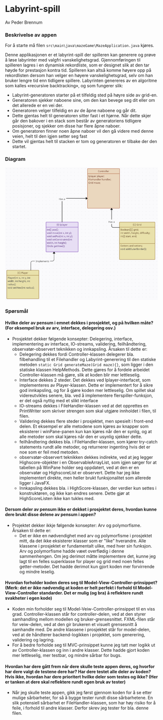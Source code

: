 # Labyrint-spill #

Av Peder Brennum

### Beskrivelse av appen ###

For å starte må filen `src\main\java\mazeGame\MazeApplication.java` kjøres.

Denne applikasjonen er et labyrint-spill der spilleren kan generere og prøve å løse labyrinter med valgfri vanskelighetsgrad. Gjennomføringen til spilleren lagres i en dynamisk rekordliste, som er designet slik at den tar høyde for prestasjon kontra tid. Spilleren kan altså komme høyere opp på rekordlisten dersom han velger en høyere vanskelighetsgrad, selv om han bruker lengre tid enn tidligere spillere. Labyrinten genereres av en algoritme som kalles «recursive backtracking», og som fungerer slik:

* Labyrint-generatoren starter på et tilfeldig sted på høyre side av grid-en.
* Generatoren sjekker naboene sine, om den kan bevege seg dit eller om det allerede er en vei der.
* Generatoren velger tilfeldig en av de åpne naboene og går dit.
* Dette gjentas helt til generatoren sitter fast i et hjørne. Når dette skjer går den bakover i en stack som består av generatoriens tidligere posisjoner, og sjekker om disse har flere åpne naboer.
* Om generatoren finner noen åpne naboer vil den gå videre med denne veien, helt til den igjen setter seg fast
* Dette vil gjentas helt til stacken er tom og generatoren er tilbake der den startet.

### Diagram ###

![objekt-diagram](src\main\resources\mazeGame\diagram.png)

### Spørsmål ###

#### Hvilke deler av pensum i emnet dekkes i prosjektet, og på hvilken måte? (For eksempel bruk av arv, interface, delegering osv.) ####

* Prosjektet dekker følgende konsepter: Delegering, interface, implementering av interface, IO-streams, validering, feilhåndtering, observatør-observert teknikken og innkapsling. Årsaken til dette er:
  * Delegering dekkes fordi Controller-klassen delegerer bla. filbehandling til et Filehandler og Labyrint-generering til den statiske metoden `static Grid generateMaze(Grid maze){}`, som ligger i den statiske klassen HelpMethods. Dette gjøres for å fordele arbeidet Controller-klassen må gjøre, slik at koden blir mer lettleselig.
  * Interface dekkes 2 steder. Det dekkes ved Iplayer-interfacet, som implementeres av Player-klassen. Dette er implementert for å sikre god innkapsling, og for å gjøre koden mer lettleselig. Om spillet skal videreutvikles senere, bla. ved å implementere flerspiller-funksjon, er det også nyttig med et slikt interface
  * IO-streams dekkes i FileHandler-klassen ved at det opprettes en PrintWriter som skriver strengen som skal utgjøre innholdet i filen, til filen.
  * Validering dekkes flere steder i prosjektet, men spesielt i front-end delen. Et eksempel er alle metodene som kjøres av knapper som eksisterer i winPane-panen kun kan kjøres når den er synlig, og at alle metoder som skal kjøres når den er usynlig sjekker dette.
  * feilhåndtering dekkes bla. i FileHandler-klassen, som kjører try-catch statements rundt alle metoder, og returnerer ingenting hvis det er noe som er feil med metoden.
  * observatør-observert teknikken dekkes indirekte, ved at jeg legger Highscore-objekter i en ObservableArrayList, som igjen sørger for at tabellen på WinPane holder seg oppdatert, ved at den er en observatør og HighscoreList er observert. Dette har jeg ikke implementert direkte, men heller brukt funksjonalitet som allerede ligger i JavaFX.
  * Innkapsling dekkes bla. i HighScore-klassen, der verdier kun settes i konstruktøren, og ikke kan endres senere. Dette gjør at HighScoreListen ikke kan tukles med.

#### Dersom deler av pensum ikke er dekket i prosjektet deres, hvordan kunne dere brukt disse delene av pensum i appen? ####

* Projektet dekker ikkje følgende konsepter: Arv og polymorfisme. Årsaken til dette er:
  * Det er ikke en nødvendighet med arv og polymorfisme i prosjektet mitt, da det ikke eksisterer klasser som er "like" hverandre. Alle klassene i prosjektet er fundamentalt ulike, med hver sin funksjon. Arv og polymorfisme hadde væet overflødig i denne sammenhengen. Om jeg derimot måtte implementere det, kunne jeg lagt til en felles superklasse for player og grid med noen felles getter-metoder. Det hadde derimot kun gjort koden mer forvirrende og mindre leselig.

#### Hvordan forholder koden deres seg til Model-View-Controller-prinsippet? (Merk: det er ikke nødvendig at koden er helt perfekt i forhold til Model-View-Controller standarder. Det er mulig (og bra) å reflektere rundt svakheter i egen kode) ####

* Koden min forholder seg til Model-Veiw-Controller-prinsippet til en viss grad. Controller-klassen står for controller-delen, ved at den styrer samhandling mellom modellen og bruker-grensesnittet. FXML-filen står for veiw-delen, ved at den gir brukeren et visuelt grensesnitt å samhandle med. De andre klassene i prosjektet står for model-delen, ved at de håndterer backend-logikken i projektet, som generering, validering og lagring.
* For å bedre forholde seg til MVC-prinsippet kunne jeg tatt mer logikk ut av Controller-klassen og inn i andre klasser. Dette hadde gjort koden mer lettleselig, mer testbar, og mindre sårbar for bugs.

#### Hvordan har dere gått frem når dere skulle teste appen deres, og hvorfor har dere valgt de testene dere har? Har dere testet alle deler av koden? Hvis ikke, hvordan har dere prioritert hvilke deler som testes og ikke? (Her er tanken at dere skal reflektere rundt egen bruk av tester) ####

* Når jeg skulle teste appen, gikk jeg først gjennom koden for å se etter mulige sårbarheter, for så å bygge tester rundt disse sårbarhetene. En slik potensiell sårbarhet er FileHandler-klassen, som har høy risiko for å feile, i forhold til andre klasser. Derfor skrev jeg tester for bla. denne filen.
